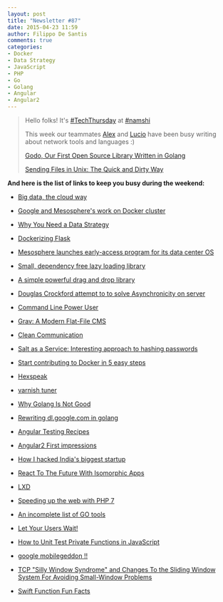 ```yaml
---
layout: post
title: "Newsletter #87"
date: 2015-04-23 11:59
author: Filippo De Santis
comments: true
categories: 
- Docker
- Data Strategy
- JavaScript
- PHP
- Go
- Golang
- Angular
- Angular2
---
```



> Hello folks!
> It's [#TechThursday](http://tech.namshi.com/blog/categories/techthursday/) at [#namshi](http://twitter.com/techNamshi)
> 
> This week our teammates [Alex](http://tech.namshi.com/team/#Alessandro%20Nadalin) and [Lucio](http://tech.namshi.com/team/#Luciano%20Colosio) have been busy writing about network tools and languages :)
> 
> [Godo, Our First Open Source Library Written in Golang](http://tech.namshi.com/blog/2015/04/18/godo-our-first-open-source-library-written-in-golang/)
>
> [Sending Files in Unix: The Quick and Dirty Way](http://tech.namshi.com/blog/2015/04/19/seding-files-in-unix-the-quick-and-dirty-way/)
>

**And here is the list of links to keep you busy during the weekend:**

* [Big data, the cloud way](http://googlecloudplatform.blogspot.ae/2015/04/big-data-cloud-way.html)

* [Google and Mesosphere's work on Docker cluster](http://www.zdnet.com/article/google-and-mesospheres-work-on-docker-cluster-manager-kubernetes-pays-off/)

* [Why You Need a Data Strategy](http://radius.com/2015/04/16/why-you-need-a-data-strategy/)
<!-- more -->
* [Dockerizing Flask](https://realpython.com/blog/python/dockerizing-flask-with-compose-and-machine-from-localhost-to-the-cloud/)

* [Mesosphere launches early-access program for its data center OS](http://venturebeat.com/2015/04/22/mesosphere-launches-early-access-program-for-its-data-center-operating-system/)

* [Small, dependency free lazy loading library ](http://callmecavs.github.io/layzr.js/)

* [A simple powerful drag and drop library](http://bevacqua.github.io/dragula/)

* [Douglas Crockford attempt to  to solve Asynchronicity on server](http://www.rq.crockford.com)

* [Command Line Power User](http://commandlinepoweruser.com/)

* [Grav: A Modern Flat-File CMS](https://ideatosdotcom.wordpress.com/2015/04/18/grav-a-modern-flat-file-cms/)

* [Clean Communication](http://www.daedtech.com/clean-communication)

* [Salt as a Service: Interesting approach to hashing passwords](http://www.darthnull.org/2015/04/21/blind-hash)

* [Start contributing to Docker in 5 easy steps](https://blog.docker.com/2015/04/start-contributing-to-docker-in-5-easy-steps/)

* [Hexspeak](http://buff.ly/1G2pKgY)

* [varnish tuner](https://github.com/unixy/varnishtuner.py/blob/master/README.md?utm_content=buffer4602f&utm_medium=social&utm_source=linkedin.com&utm_campaign=buffer)

* [Why Golang Is Not Good](http://buff.ly/1b5AH9r)

* [Rewriting dl.google.com in golang](http://buff.ly/1bbqJE5)

* [Angular Testing Recipes](https://github.com/willmendesneto/angular-testing-recipes/blob/master/README.md)

* [Angular2 First impressions](http://blog.mgechev.com/2015/04/06/angular2-first-impressions/)

* [How I hacked India's biggest startup](http://thenextweb.com/insider/2015/03/23/how-i-hacked-indias-biggest-startup/)

* [React To The Future With Isomorphic Apps](http://www.smashingmagazine.com/2015/04/21/react-to-the-future-with-isomorphic-apps/)

* [LXD](http://www.ubuntu.com/cloud/tools/lxd)

* [Speeding up the web with PHP 7](http://talks.php.net/fluent15#/)

* [An incomplete list of GO tools](http://dominik.honnef.co/posts/2014/12/an_incomplete_list_of_go_tools/)

* [Let Your Users Wait!](http://uxmag.com/articles/let-your-users-wait)

* [How to Unit Test Private Functions in JavaScript](http://philipwalton.com/articles/how-to-unit-test-private-functions-in-javascript/)

* [google mobilegeddon !!](http://www.businessinsider.com/google-mobilegeddon-2015-4)

* [TCP "Silly Window Syndrome" and Changes To the Sliding Window System For Avoiding Small-Window Problems ](http://www.tcpipguide.com/free/t_TCPSillyWindowSyndromeandChangesTotheSlidingWindow.htm)

* [Swift Function Fun Facts](http://dduan.net/post/2015/04/swift-function-fun-facts/)
